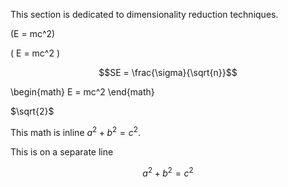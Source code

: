 This section is dedicated to dimensionality reduction techniques.

\(E = mc^2\)

\( E = mc^2 \)


```math
SE = \frac{\sigma}{\sqrt{n}}
```


\begin{math} 
E = mc^2 
\end{math}

$`\sqrt{2}`$


This math is inline $`a^2+b^2=c^2`$.

This is on a separate line

```math
a^2+b^2=c^2
```

